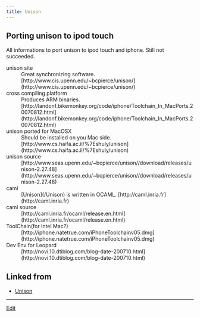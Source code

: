 ```yaml
---
title: Unison
---
```


## Porting unison to ipod touch

All informations to port unison to ipod touch and iphone. Still not succeeded.

<dl>
  <dt>unison site</dt><dd>Great synchronizing software. [http://www.cis.upenn.edu/~bcpierce/unison/](http://www.cis.upenn.edu/~bcpierce/unison/)
</dd>
  <dt>cross compiling platform</dt><dd>Produces ARM binaries. [http://landonf.bikemonkey.org/code/iphone/Toolchain_In_MacPorts.20070812.html](http://landonf.bikemonkey.org/code/iphone/Toolchain_In_MacPorts.20070812.html)
</dd>
  <dt>unison ported for MacOSX</dt><dd>Should be installed on you Mac side. [http://www.cs.haifa.ac.il/%7Eshuly/unison](http://www.cs.haifa.ac.il/%7Eshuly/unison)
</dd>
  <dt>unison source</dt><dd>[http://www.seas.upenn.edu/~bcpierce/unison//download/releases/unison-2.27.48](http://www.seas.upenn.edu/~bcpierce/unison//download/releases/unison-2.27.48)
</dd>
  <dt>caml</dt><dd>[Unison](/Unison) is written in OCAML. [http://caml.inria.fr](http://caml.inria.fr)
</dd>
  <dt>caml source</dt><dd>[http://caml.inria.fr/ocaml/release.en.html](http://caml.inria.fr/ocaml/release.en.html)
</dd>
  <dt>ToolChain(for Intel Mac?)</dt><dd>[http://iphone.natetrue.com/iPhoneToolchainv05.dmg](http://iphone.natetrue.com/iPhoneToolchainv05.dmg)
</dd>
  <dt>Dev Env for Leopard</dt><dd>[http://novi.10.dtiblog.com/blog-date-200710.html](http://novi.10.dtiblog.com/blog-date-200710.html)
</dd>
</dl>




## Linked from

* [Unison](/Unison)


----

[Edit](https://github.com/vitroid/vitroid.github.io/edit/master/MD/Unison.md)

